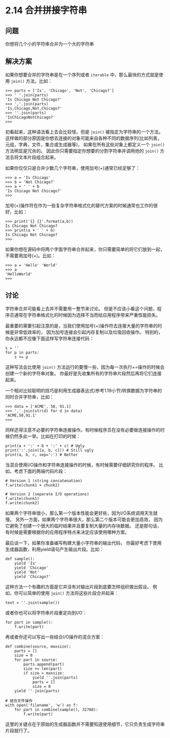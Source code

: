 

# 2.14 合并拼接字符串

## 问题

你想将几个小的字符串合并为一个大的字符串

## 解决方案

如果你想要合并的字符串是在一个序列或者 `iterable` 中，那么最快的方式就是使用 `join()` 方法。比如：

    
    
    >>> parts = ['Is', 'Chicago', 'Not', 'Chicago?']
    >>> ' '.join(parts)
    'Is Chicago Not Chicago?'
    >>> ','.join(parts)
    'Is,Chicago,Not,Chicago?'
    >>> ''.join(parts)
    'IsChicagoNotChicago?'
    >>>
    

初看起来，这种语法看上去会比较怪，但是 `join()` 被指定为字符串的一个方法。
这样做的部分原因是你想去连接的对象可能来自各种不同的数据序列(比如列表，元组，字典，文件，集合或生成器等)， 如果在所有这些对象上都定义一个
`join()` 方法明显是冗余的。 因此你只需要指定你想要的分割字符串并调用他的 `join()` 方法去将文本片段组合起来。

如果你仅仅只是合并少数几个字符串，使用加号(+)通常已经足够了：

    
    
    >>> a = 'Is Chicago'
    >>> b = 'Not Chicago?'
    >>> a + ' ' + b
    'Is Chicago Not Chicago?'
    >>>
    

加号(+)操作符在作为一些复杂字符串格式化的替代方案的时候通常也工作的很好，比如：

    
    
    >>> print('{} {}'.format(a,b))
    Is Chicago Not Chicago?
    >>> print(a + ' ' + b)
    Is Chicago Not Chicago?
    >>>
    

如果你想在源码中将两个字面字符串合并起来，你只需要简单的将它们放到一起，不需要用加号(+)。比如：

    
    
    >>> a = 'Hello' 'World'
    >>> a
    'HelloWorld'
    >>>
    

## 讨论

字符串合并可能看上去并不需要用一整节来讨论。 但是不应该小看这个问题，程序员通常在字符串格式化的时候因为选择不当而给应用程序带来严重性能损失。

最重要的需要引起注意的是，当我们使用加号(+)操作符去连接大量的字符串的时候是非常低效率的， 因为加号连接会引起内存复制以及垃圾回收操作。
特别的，你永远都不应像下面这样写字符串连接代码：

    
    
    s = ''
    for p in parts:
        s += p
    

这种写法会比使用 `join()` 方法运行的要慢一些，因为每一次执行+=操作的时候会创建一个新的字符串对象。
你最好是先收集所有的字符串片段然后再将它们连接起来。

一个相对比较聪明的技巧是利用生成器表达式(参考1.19小节)转换数据为字符串的同时合并字符串，比如：

    
    
    >>> data = ['ACME', 50, 91.1]
    >>> ','.join(str(d) for d in data)
    'ACME,50,91.1'
    >>>
    

同样还得注意不必要的字符串连接操作。有时候程序员在没有必要做连接操作的时候仍然多此一举。比如在打印的时候：

    
    
    print(a + ':' + b + ':' + c) # Ugly
    print(':'.join([a, b, c])) # Still ugly
    print(a, b, c, sep=':') # Better
    

当混合使用I/O操作和字符串连接操作的时候，有时候需要仔细研究你的程序。 比如，考虑下面的两端代码片段：

    
    
    # Version 1 (string concatenation)
    f.write(chunk1 + chunk2)
    
    # Version 2 (separate I/O operations)
    f.write(chunk1)
    f.write(chunk2)
    

如果两个字符串很小，那么第一个版本性能会更好些，因为I/O系统调用天生就慢。 另外一方面，如果两个字符串很大，那么第二个版本可能会更加高效，
因为它避免了创建一个很大的临时结果并且要复制大量的内存块数据。 还是那句话，有时候是需要根据你的应用程序特点来决定应该使用哪种方案。

最后谈一下，如果你准备编写构建大量小字符串的输出代码， 你最好考虑下使用生成器函数，利用yield语句产生输出片段。比如：

    
    
    def sample():
        yield 'Is'
        yield 'Chicago'
        yield 'Not'
        yield 'Chicago?'
    

这种方法一个有趣的方面是它并没有对输出片段到底要怎样组织做出假设。 例如，你可以简单的使用 `join()` 方法将这些片段合并起来：

    
    
    text = ''.join(sample())
    

或者你也可以将字符串片段重定向到I/O：

    
    
    for part in sample():
        f.write(part)
    

再或者你还可以写出一些结合I/O操作的混合方案：

    
    
    def combine(source, maxsize):
        parts = []
        size = 0
        for part in source:
            parts.append(part)
            size += len(part)
            if size > maxsize:
                yield ''.join(parts)
                parts = []
                size = 0
        yield ''.join(parts)
    
    # 结合文件操作
    with open('filename', 'w') as f:
        for part in combine(sample(), 32768):
            f.write(part)
    

这里的关键点在于原始的生成器函数并不需要知道使用细节，它只负责生成字符串片段就行了。

